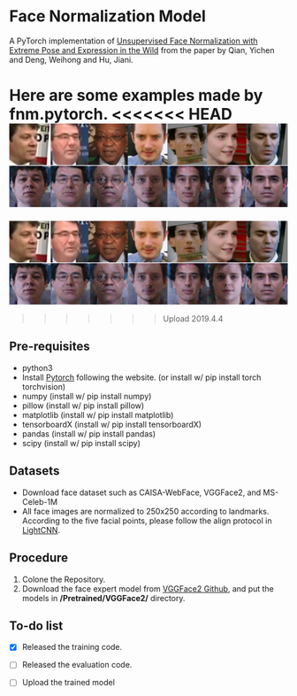 # Face Normalization Model
A PyTorch implementation of [Unsupervised Face Normalization with Extreme Pose and Expression in the Wild](http://openaccess.thecvf.com/content_CVPR_2019/papers/Qian_Unsupervised_Face_Normalization_With_Extreme_Pose_and_Expression_in_the_CVPR_2019_paper.pdf) from the paper by Qian, Yichen and Deng, Weihong and Hu, Jiani.

Here are some examples made by fnm.pytorch.
<<<<<<< HEAD
![Alt text](samples.PNG)
=======
![Alt text](./imgs/Samples.png)
>>>>>>> Upload 2019.4.4


Pre-requisites
-- 
- python3
- Install [Pytorch](https://pytorch.org/?utm_source=Google&utm_medium=PaidSearch&utm_campaign=%2A%2ALP+-+TM+-+General+-+HV+-+TW&utm_adgroup=Install+PyTorch&utm_keyword=%2Binstall%20%2Bpytorch&utm_offering=AI&utm_Product=PyTorch&gclid=Cj0KCQjw1Iv0BRDaARIsAGTWD1uxAZX565HEO1i5eJJ9OE_mshYp7PJ6JBaVNUqZUln93a37cKlhSjUaAppiEALw_wcB) following the website. (or install w/ pip install torch torchvision)
- numpy (install w/ pip install numpy)
- pillow (install w/ pip install pillow)
- matplotlib (install w/ pip install matplotlib)
- tensorboardX (install w/ pip install tensorboardX)
- pandas (install w/ pip install pandas)
- scipy (install w/ pip install scipy)

Datasets
--
- Download face dataset such as CAISA-WebFace, VGGFace2, and MS-Celeb-1M
- All face images are normalized to 250x250 according to landmarks. According to the five facial points, please follow the align protocol in [LightCNN](https://github.com/AlfredXiangWu/LightCNN).

Procedure 
--
1. Colone the Repository. 
2. Download the face expert model from [VGGFace2 Github](https://github.com/ox-vgg/vgg_face2), and put the models in **/Pretrained/VGGFace2/** directory. 


To-do list
--
- [x] Released the training code. 
- [ ] Released the evaluation code.
- [ ] Upload the trained model

